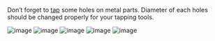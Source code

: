 Don’t forget to [tap](https://en.wikipedia.org/wiki/Tap_and_die) some holes on metal parts. Diameter of each holes should be changed properly for your tapping tools. 

![image](https://raw.github.com/hisashin/NinjaPCR/master/cad/3d/TappingInstructions_n201.png)![image](https://raw.github.com/hisashin/NinjaPCR/master/cad/3d/TappingInstructions_n203.png)![image](https://raw.github.com/hisashin/NinjaPCR/master/cad/3d/TappingInstructions_n301.png)![image](https://raw.github.com/hisashin/NinjaPCR/master/cad/3d/TappingInstructions_n501.png)![image](https://raw.github.com/hisashin/NinjaPCR/master/cad/3d/TappingInstructions_n502.png)
